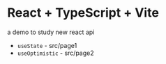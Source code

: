 # React + TypeScript + Vite

a demo to study new react api

- `useState` - src/page1
- `useOptimistic` - src/page2
